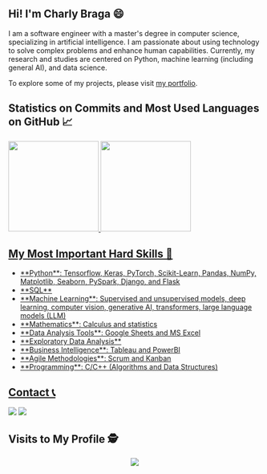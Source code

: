 ## Hi! I'm Charly Braga 😄

I am a software engineer with a master's degree in computer science, specializing in artificial intelligence. I am passionate about using technology to solve complex problems and enhance human capabilities. Currently, my research and studies are centered on Python, machine learning (including general AI), and data science.

To explore some of my projects, please visit [my portfolio](https://github.com/charlyBraga/my-portfolio/blob/main/README.md).

## Statistics on Commits and Most Used Languages on GitHub 📈

<div style="display: inline-block">
  <a href="https://github.com/charlybraga">
  <img height="180em" src="https://github-readme-stats.vercel.app/api?username=charlybraga&show_icons=true&theme=dracula&include_all_commits=true&count_private=true"/>
  <img height="180em" src="https://github-readme-stats.vercel.app/api/top-langs/?username=charlybraga&layout=compact&langs_count=7&theme=dracula"/>
</div>
 
## My Most Important Hard Skills 🔧

<ul>
  <li> **Python**: Tensorflow, Keras, PyTorch, Scikit-Learn, Pandas, NumPy, Matplotlib, Seaborn, PySpark, Django, and Flask</li>
  <li> **SQL**</li>
  <li> **Machine Learning**: Supervised and unsupervised models, deep learning, computer vision, generative AI, transformers, large language models (LLM)</li>
  <li> **Mathematics**: Calculus and statistics</li>
  <li> **Data Analysis Tools**: Google Sheets and MS Excel</li>
  <li> **Exploratory Data Analysis**</li>
  <li> **Business Intelligence**: Tableau and PowerBI</li>
  <li> **Agile Methodologies**: Scrum and Kanban</li>
  <li> **Programming**: C/C++ (Algorithms and Data Structures)</li>
</ul>

## Contact 📞

<div> 
 <a href="https://www.linkedin.com/in/charly-braga-ventura-b45224128/" target="_blank"><img src="https://img.shields.io/badge/-LinkedIn-%230077B5?style=for-the-badge&logo=linkedin&logoColor=white" target="_blank"></a> 
 <a href="https://www.youtube.com/channel/UCbqeQ-cAJIOIcKNCE72VvuQ" target="_blank"><img src="https://img.shields.io/badge/YouTube-FF0000?style=for-the-badge&logo=youtube&logoColor=white" target="_blank"></a>
</div>

## Visits to My Profile :detective:

<p align="center"> 
   <img align="center" src="https://profile-counter.glitch.me/charlyBraga/count.svg" />
</p>

